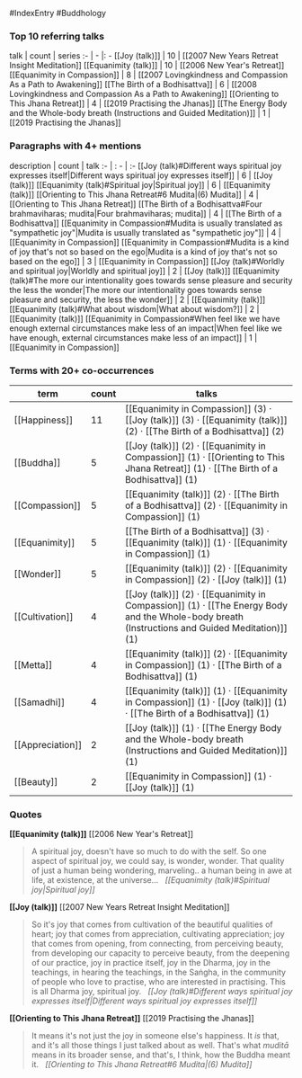 #IndexEntry #Buddhology

### Top 10 referring talks
talk | count | series
:- | - |: -
[[Joy (talk)]] | 10 | [[2007 New Years Retreat Insight Meditation]]
[[Equanimity (talk)]] | 10 | [[2006 New Year's Retreat]]
[[Equanimity in Compassion]] | 8 | [[2007 Lovingkindness and Compassion As a Path to Awakening]]
[[The Birth of a Bodhisattva]] | 6 | [[2008 Lovingkindness and Compassion As a Path to Awakening]]
[[Orienting to This Jhana Retreat]] | 4 | [[2019 Practising the Jhanas]]
[[The Energy Body and the Whole-body breath (Instructions and Guided Meditation)]] | 1 | [[2019 Practising the Jhanas]]

### Paragraphs with 4+ mentions
description | count | talk
:- | : - | :-
[[Joy (talk)#Different ways spiritual joy expresses itself\|Different ways spiritual joy expresses itself]] | 6 | [[Joy (talk)]]
[[Equanimity (talk)#Spiritual joy\|Spiritual joy]] | 6 | [[Equanimity (talk)]]
[[Orienting to This Jhana Retreat#6 Mudita\|(6) Mudita]] | 4 | [[Orienting to This Jhana Retreat]]
[[The Birth of a Bodhisattva#Four brahmaviharas; mudita\|Four brahmaviharas; mudita]] | 4 | [[The Birth of a Bodhisattva]]
[[Equanimity in Compassion#Mudita is usually translated as "sympathetic joy"\|Mudita is usually translated as "sympathetic joy"]] | 4 | [[Equanimity in Compassion]]
[[Equanimity in Compassion#Mudita is a kind of joy that's not so based on the ego\|Mudita is a kind of joy that's not so based on the ego]] | 3 | [[Equanimity in Compassion]]
[[Joy (talk)#Worldly and spiritual joy\|Worldly and spiritual joy]] | 2 | [[Joy (talk)]]
[[Equanimity (talk)#The more our intentionality goes towards sense pleasure and security the less the wonder\|The more our intentionality goes towards sense pleasure and security, the less the wonder]] | 2 | [[Equanimity (talk)]]
[[Equanimity (talk)#What about wisdom\|What about wisdom?]] | 2 | [[Equanimity (talk)]]
[[Equanimity in Compassion#When feel like we have enough external circumstances make less of an impact\|When feel like we have enough, external circumstances make less of an impact]] | 1 | [[Equanimity in Compassion]]

### Terms with 20+ co-occurrences
term | count | talks
-|-|-
[[Happiness]] | 11 | <span class="counts">[[Equanimity in Compassion]] (3) · [[Joy (talk)]] (3) · [[Equanimity (talk)]] (2) · [[The Birth of a Bodhisattva]] (2)</span> 
[[Buddha]] | 5 | <span class="counts">[[Joy (talk)]] (2) · [[Equanimity in Compassion]] (1) · [[Orienting to This Jhana Retreat]] (1) · [[The Birth of a Bodhisattva]] (1)</span> 
[[Compassion]] | 5 | <span class="counts">[[Equanimity (talk)]] (2) · [[The Birth of a Bodhisattva]] (2) · [[Equanimity in Compassion]] (1)</span> 
[[Equanimity]] | 5 | <span class="counts">[[The Birth of a Bodhisattva]] (3) · [[Equanimity (talk)]] (1) · [[Equanimity in Compassion]] (1)</span> 
[[Wonder]] | 5 | <span class="counts">[[Equanimity (talk)]] (2) · [[Equanimity in Compassion]] (2) · [[Joy (talk)]] (1)</span> 
[[Cultivation]] | 4 | <span class="counts">[[Joy (talk)]] (2) · [[Equanimity in Compassion]] (1) · [[The Energy Body and the Whole-body breath (Instructions and Guided Meditation)]] (1)</span> 
[[Metta]] | 4 | <span class="counts">[[Equanimity (talk)]] (2) · [[Equanimity in Compassion]] (1) · [[The Birth of a Bodhisattva]] (1)</span> 
[[Samadhi]] | 4 | <span class="counts">[[Equanimity (talk)]] (1) · [[Equanimity in Compassion]] (1) · [[Joy (talk)]] (1) · [[The Birth of a Bodhisattva]] (1)</span> 
[[Appreciation]] | 2 | <span class="counts">[[Joy (talk)]] (1) · [[The Energy Body and the Whole-body breath (Instructions and Guided Meditation)]] (1)</span> 
[[Beauty]] | 2 | <span class="counts">[[Equanimity in Compassion]] (1) · [[Joy (talk)]] (1)</span> 

### Quotes
**[[Equanimity (talk)]]**
<span class="counts">[[2006 New Year's Retreat]]</span>
> A spiritual joy, doesn't have so much to do with the self. So one aspect of spiritual joy, we could say, is wonder, wonder. That quality of just a human being wondering, marveling.. a human being in awe at life, at existence, at the universe... &nbsp;&nbsp;<span class="counts">_[[Equanimity (talk)#Spiritual joy|Spiritual joy]]_</span>

**[[Joy (talk)]]**
<span class="counts">[[2007 New Years Retreat Insight Meditation]]</span>
> So it's joy that comes from cultivation of the beautiful qualities of heart; joy that comes from appreciation, cultivating appreciation; joy that comes from opening, from connecting, from perceiving beauty, from developing our capacity to perceive beauty, from the deepening of our practice, joy in practice itself, joy in the Dharma, joy in the teachings, in hearing the teachings, in the Saṅgha, in the community of people who love to practise, who are interested in practising. This is all Dharma joy, spiritual joy. &nbsp;&nbsp;<span class="counts">_[[Joy (talk)#Different ways spiritual joy expresses itself|Different ways spiritual joy expresses itself]]_</span>

**[[Orienting to This Jhana Retreat]]**
<span class="counts">[[2019 Practising the Jhanas]]</span>
> It means it's not just the joy in someone else's happiness. It _is_ that, and it's all those things I just talked about as well. That's what _muditā_ means in its broader sense, and that's, I think, how the Buddha meant it. &nbsp;&nbsp;<span class="counts">_[[Orienting to This Jhana Retreat#6 Mudita|(6) Mudita]]_</span>


